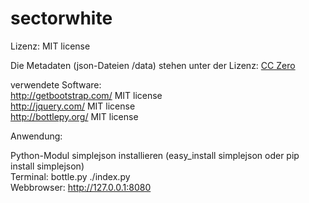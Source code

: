# sectorwhite

Lizenz: MIT license

Die Metadaten (json-Dateien /data) stehen unter der Lizenz: <a href="http://creativecommons.org/publicdomain/zero/1.0/">CC Zero</a>

verwendete Software:    
http://getbootstrap.com/ MIT license   
http://jquery.com/ MIT license   
http://bottlepy.org/ MIT license   

Anwendung:

Python-Modul simplejson installieren (easy_install simplejson oder pip install simplejson)   
Terminal: bottle.py ./index.py   
Webbrowser: http://127.0.0.1:8080   

